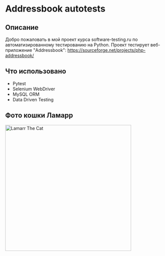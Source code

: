 # Addressbook autotests
## Описание
Добро пожаловать в мой проект курса software-testing.ru по автоматизированному тестированию на Python.
Проект тестирует веб-приложение "Addressbook": https://sourceforge.net/projects/php-addressbook/
## Что использовано
- Pytest
- Selenium WebDriver
- MySQL ORM
- Data Driven Testing
## Фото кошки Ламарр
<picture>
  <img alt="Lamarr The Cat" src="https://user-images.githubusercontent.com/125028645/227778209-ea0bca56-331f-4ac7-9016-c00b8558d58b.png" width=400>
</picture>
